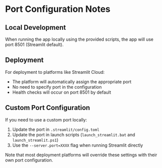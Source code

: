 # Port Configuration Notes

## Local Development
When running the app locally using the provided scripts, the app will use port 8501 (Streamlit default).

## Deployment
For deployment to platforms like Streamlit Cloud:
- The platform will automatically assign the appropriate port
- No need to specify port in the configuration
- Health checks will occur on port 8501 by default

## Custom Port Configuration
If you need to use a custom port locally:
1. Update the port in `.streamlit/config.toml`
2. Update the port in launch scripts (`launch_streamlit.bat` and `launch_streamlit.ps1`)
3. Use the `--server.port=XXXX` flag when running Streamlit directly

Note that most deployment platforms will override these settings with their own port configuration.
